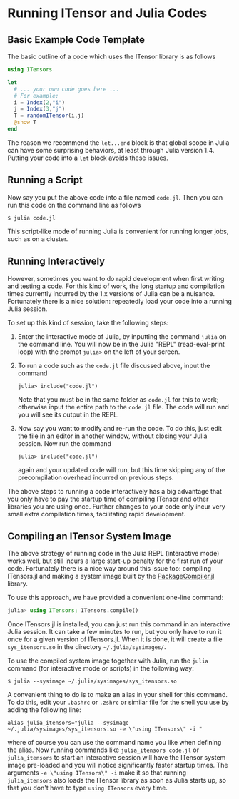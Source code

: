 # Running ITensor and Julia Codes

## Basic Example Code Template

The basic outline of a code which uses the ITensor library is as follows

```julia
using ITensors

let
  # ... your own code goes here ...
  # For example:
  i = Index(2,"i")
  j = Index(3,"j")
  T = randomITensor(i,j)
  @show T
end
```

The reason we recommend the `let...end` block is that global scope 
 in Julia can have some surprising behaviors, at least through Julia version 1.4. 
Putting your code into a `let` block avoids these issues.

## Running a Script

Now say you put the above code into a file named `code.jl`. Then you can run
this code on the command line as follows

```
$ julia code.jl
```

This script-like mode of running Julia is convenient for running longer jobs,
such as on a cluster.

## Running Interactively

However, sometimes you want to do rapid development when first writing and 
testing a code. For this kind of work, the long startup and compilation times
currently incurred by the 1.x versions of Julia can be a nuisance. Fortunately
there is a nice solution: repeatedly load your code into a running Julia session.

To set up this kind of session, take the following steps:

1. Enter the interactive mode of Julia, by inputting the command `julia` on the command line. You will now be in the Julia "REPL" (read-eval-print loop) with the prompt `julia>` on the left of your screen.

2. To run a code such as the `code.jl` file discussed above, input the command
   ```
   julia> include("code.jl")
   ```
   Note that you must be in the same folder as `code.jl` for this to work; otherwise input the entire path to the `code.jl` file. The code will run and you will see its output in the REPL.

3. Now say you want to modify and re-run the code. To do this, just edit the file in an editor in another window, without closing your Julia session. Now run the command 
   ```
   julia> include("code.jl")
   ```
   again and your updated code will run, but this time skipping any of the precompilation overhead incurred on previous steps.

The above steps to running a code interactively has a big advantage that you only have to pay the startup time of compiling ITensor and other libraries you are using once. Further changes to your code only incur very small extra compilation times, facilitating rapid development.

## Compiling an ITensor System Image

The above strategy of running code in the Julia REPL (interactive mode) works well, but still incurs a large start-up penalty for the first run of your code. Fortunately there is a nice way around this issue too: compiling ITensors.jl and making a system image built by the [PackageCompiler.jl](https://github.com/JuliaLang/PackageCompiler.jl) library.

To use this approach, we have provided a convenient one-line command:

```julia
julia> using ITensors; ITensors.compile()
```

Once ITensors.jl is installed, you can just run this command in an interactive Julia session. It can take a few minutes to run, but you only have to run it once for a given version of ITensors.jl. When it is done, it will create a file `sys_itensors.so` in the directory `~/.julia/sysimages/`.

To use the compiled system image together with Julia, run the `julia` command (for interactive mode or scripts) in the following way:

```
$ julia --sysimage ~/.julia/sysimages/sys_itensors.so
```

A convenient thing to do is to make an alias in your shell for this command. To do this, edit your `.bashrc` or `.zshrc` or similar file for the shell you use by adding the following line:

```
alias julia_itensors="julia --sysimage ~/.julia/sysimages/sys_itensors.so -e \"using ITensors\" -i "
```

where of course you can use the command name you like when defining the alias. Now running commands like `julia_itensors code.jl` or `julia_itensors` to start an interactive session will have the ITensor system image pre-loaded and you will notice significantly faster startup times. The arguments `-e \"using ITensors\" -i` make it so that running `julia_itensors` also loads the ITensor library as soon as Julia starts up, so that you don't have to type `using ITensors` every time.
